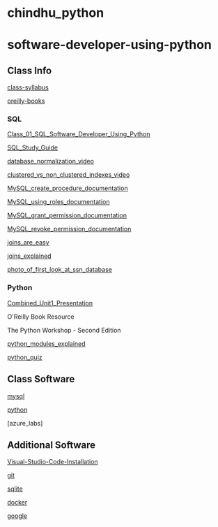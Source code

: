 # chindhu_python
# software-developer-using-python

## Class Info

[class-syllabus]

[oreilly-books]

### SQL

[Class_01_SQL_Software_Developer_Using_Python]

[SQL_Study_Guide]

[database_normalization_video]

[clustered_vs_non_clustered_indexes_video]

[MySQL_create_procedure_documentation]

[MySQL_using_roles_documentation]

[MySQL_grant_permission_documentation]

[MySQL_revoke_permission_documentation]

[joins_are_easy]

[joins_explained]

[photo_of_first_look_at_ssn_database]

### Python

[Combined_Unit1_Presentation]

O'Reilly Book Resource

The Python Workshop - Second Edition

[python_modules_explained]

[python_quiz]

## Class Software

[mysql]

[python]

[azure_labs]

## Additional Software

[Visual-Studio-Code-Installation]

[git]

[sqlite]

[docker]

[google]


[class-syllabus]: <https://docs.google.com/spreadsheets/d/1Kii5k4RJ-xTptbtsMGHxB4utNAKFqrJx/edit?usp=sharing&ouid=104706725336537073694&rtpof=true&sd=true>
[oreilly-books]: <https://learning.oreilly.com/home/>
[Class_01_SQL_Software_Developer_Using_Python]: <https://docs.google.com/presentation/d/1zyx4nd9f2wlNzOClR0ncFJ5L7cfZHpIP7YIv8-TvBcY/edit?usp=sharing>
[SQL_Study_Guide]: <https://docs.google.com/presentation/d/1pvF-5RPePffvVj0Srzh68QaYGPq_RkWjNxTqb8wXi4M/edit?usp=sharing>

[mysql]: <https://www.mysql.com/>
[python]: <https://www.python.org/>

[Visual-Studio-Code-Installation]: <https://code.visualstudio.com/>
[git]: <https://git-scm.com/>
[sqlite]: <https://www.sqlite.org/index.html>
[docker]: <https://www.docker.com/get-started/>

[azure_labes]: <https://labs.azure.com/virtualmachines>

[database_normalization_video]: <https://www.youtube.com/watch?v=J-drts33N8g>
[clustered_vs_non_clustered_indexes_video]: <https://www.youtube.com/watch?v=ITcOiLSfVJQ&t=4s>

[MySQL_create_procedure_documentation]: <https://dev.mysql.com/doc/refman/8.4/en/create-procedure.html>
[MySQL_grant_permission_documentation]: <https://dev.mysql.com/doc/refman/8.4/en/grant.html>
[MySQL_revoke_permission_documentation]: <https://dev.mysql.com/doc/refman/8.4/en/revoke.html>
[MySQL_using_roles_documentation]: <https://dev.mysql.com/doc/refman/8.4/en/roles.html>

[photo_of_first_look_at_ssn_database]: <https://photos.app.goo.gl/Q4Q94ubYdtNwHCz18>

[Combined_Unit1_Presentation]: <https://docs.google.com/presentation/d/1NeHGaCcHj7SnTFgTLkxwg4HA-Zl3WBOj/edit?usp=drive_link&ouid=104706725336537073694&rtpof=true&sd=true>

[joins_are_easy]: <https://www.youtube.com/watch?v=G3lJAxg1cy8>
[joins_explained]: <https://www.youtube.com/watch?v=9yeOJ0ZMUYw>
[google]: <https://google.com>
[python_modules_explained]: <https://www.youtube.com/watch?v=Yh5gcLG6C3Q>
[python_quiz]: <https://www.geeksforgeeks.org/python-quizzes/>
